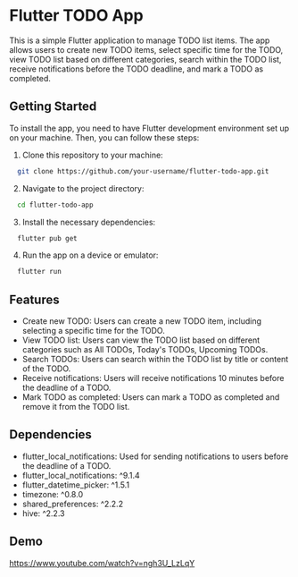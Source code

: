 # Flutter TODO App

This is a simple Flutter application to manage TODO list items. The app allows users to create new TODO items, select specific time for the TODO, view TODO list based on different categories, search within the TODO list, receive notifications before the TODO deadline, and mark a TODO as completed.

## Getting Started

To install the app, you need to have Flutter development environment set up on your machine. Then, you can follow these steps:

1. Clone this repository to your machine:

 ```bash
   git clone https://github.com/your-username/flutter-todo-app.git
 ```

2. Navigate to the project directory:

 ```bash
   cd flutter-todo-app
 ```

3. Install the necessary dependencies:

 ```bash
   flutter pub get
 ```

4. Run the app on a device or emulator:
   
 ```bash
   flutter run
 ```

## Features

-  Create new TODO: Users can create a new TODO item, including selecting a specific time for the TODO.
-  View TODO list: Users can view the TODO list based on different categories such as All TODOs, Today's TODOs, Upcoming TODOs.
-  Search TODOs: Users can search within the TODO list by title or content of the TODO.
-  Receive notifications: Users will receive notifications 10 minutes before the deadline of a TODO.
-  Mark TODO as completed: Users can mark a TODO as completed and remove it from the TODO list.

## Dependencies

- flutter_local_notifications: Used for sending notifications to users before the deadline of a TODO.
- flutter_local_notifications: ^9.1.4
- flutter_datetime_picker: ^1.5.1
- timezone: ^0.8.0
- shared_preferences: ^2.2.2
- hive: ^2.2.3

## Demo

https://www.youtube.com/watch?v=ngh3U_LzLqY
